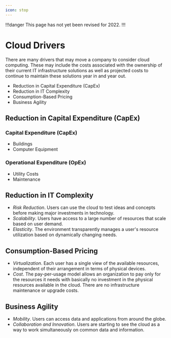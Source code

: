 ```yaml
---
icon: stop
---
```


!!!danger
This page has not yet been revised for 2022.
!!!

# Cloud Drivers

There are many drivers that may move a company to consider cloud computing. These may include the costs associated with the ownership of their current IT infrastructure solutions as well as projected costs to continue to maintain these solutions year in and year out.

- Reduction in Capital Expenditure (CapEx)
- Reduction in IT Complexity
- Consumption-Based Pricing
- Business Agility

## Reduction in Capital Expenditure (CapEx)

### Capital Expenditure (CapEx)

- Buildings
- Computer Equipment

### Operational Expenditure (OpEx)

- Utility Costs
- Maintenance

## Reduction in IT Complexity

- *Risk Reduction*. Users can use the cloud to test ideas and concepts before making major investments in technology.
- *Scalability*. Users have access to a large number of resources that scale based on user demand.
- *Elasticity*. The environment transparently manages a user's resource utilization based on dynamically changing needs.

## Consumption-Based Pricing

- *Virtualization*. Each user has a single view of the available resources, independent of their arrangement in terms of physical devices.
- *Cost*. The pay-per-usage model allows an organization to pay only for the resources it needs with basically no investment in the physical resources available in the cloud. There are no infrastructure maintenance or upgrade costs.

## Business Agility

- *Mobility*. Users can access data and applications from around the globe.
- *Collaboration and Innovation*. Users are starting to see the cloud as a way to work simultaneously on common data and information.
